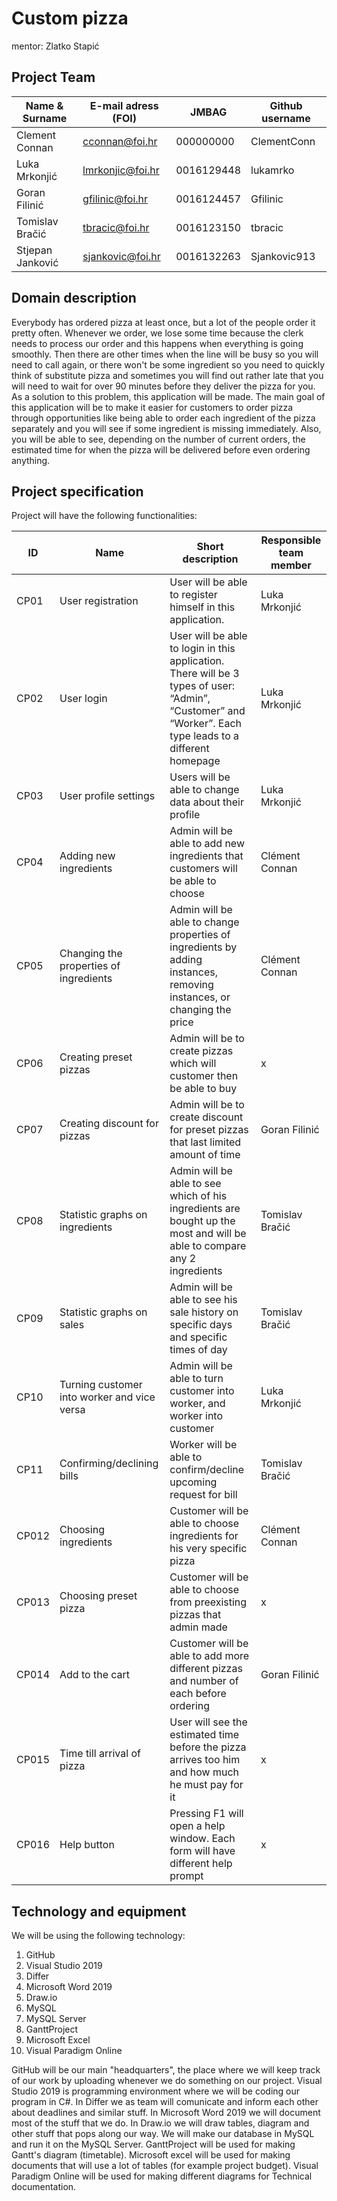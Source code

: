 # Custom pizza

mentor: Zlatko Stapić

## Project Team

Name & Surname | E-mail adress (FOI) | JMBAG | Github username
------------  | ------------------- | ----- | ---------------------
Clement Connan | cconnan@foi.hr | 000000000 | ClementConn
Luka Mrkonjić | lmrkonjic@foi.hr | 0016129448 | lukamrko
Goran Filinić | gfilinic@foi.hr | 0016124457 | Gfilinic
Tomislav Bračić | tbracic@foi.hr | 0016123150 | tbracic
Stjepan Janković | sjankovic@foi.hr | 0016132263 | Sjankovic913

## Domain description
Everybody has ordered pizza at least once, but a lot of the people order it pretty often. Whenever we order, we lose some time because the clerk needs to process our order and this happens when everything is going smoothly. Then there are other times when the line will be busy so you will need to call again, or there won't be some ingredient so you need to quickly think of substitute pizza and sometimes you will find out rather late that you will need to wait for over 90 minutes before they deliver the pizza for you. As a solution to this problem, this application will be made. The main goal of this application will be to make it easier for customers to order pizza through opportunities like being able to order each ingredient of the pizza separately and you will see if some ingredient is missing immediately. Also, you will be able to see, depending on the number of current orders, the estimated time for when the pizza will be delivered before even ordering anything.

## Project specification
Project will have the following functionalities:

ID | Name | Short description | Responsible team member
------ | ----- | ----------- | -------------------
CP01 | User registration| User will be able to register himself in this application. | Luka Mrkonjić
CP02 | User login| User will be able to login in this application. There will be 3 types of user: “Admin”, “Customer” and “Worker”. Each type leads to a different homepage   | Luka Mrkonjić
CP03 | User profile settings| Users will be able to change data about their profile | Luka Mrkonjić
CP04 | Adding new ingredients| Admin will be able to add new ingredients that customers will be able to choose | Clément Connan
CP05 | Changing the properties of ingredients| Admin will be able to change properties of ingredients by adding instances, removing instances, or changing the price   | Clément Connan
CP06 | Creating preset pizzas| Admin will be to create pizzas which will customer then be able to buy | x
CP07 | Creating discount for pizzas| Admin will be to create discount for preset pizzas that last limited amount of time | Goran Filinić
CP08 | Statistic graphs on ingredients| Admin will be able to see which of his ingredients are bought up the most and will be able to compare any 2 ingredients | Tomislav Bračić
CP09 | Statistic graphs on sales| Admin will be able to see his sale history on specific days and specific times of day | Tomislav Bračić
CP10 | Turning customer into worker and vice versa| Admin will be able to turn customer into worker, and worker into customer | Luka Mrkonjić
CP11 | Confirming/declining bills| Worker will be able to confirm/decline upcoming request for bill | Tomislav Bračić
CP012 | Choosing ingredients| Customer will be able to choose ingredients for his very specific pizza | Clément Connan
CP013 | Choosing preset pizza| Customer will be able to choose from preexisting pizzas that admin made | x
CP014 | Add to the cart | Customer will be able to add more different pizzas and number of each before ordering| Goran Filinić
CP015 | Time till arrival of pizza| User will see the estimated time before the pizza arrives too him and how much he must pay for it | x
CP016 | Help button| Pressing F1 will open a help window. Each form will have different help prompt | x


## Technology and equipment
We will be using the following technology:

1.  GitHub
2.  Visual Studio 2019
3.  Differ
4.  Microsoft Word 2019
5.  Draw.io
6.  MySQL
7.  MySQL Server
8.  GanttProject
9.  Microsoft Excel
10. Visual Paradigm Online

GitHub will be our main "headquarters", the place where we will keep track of our work by uploading whenever we do something on our project. Visual Studio 2019 is programming environment where we will be coding our program in C#. In Differ we as team will comunicate and inform each other about deadlines and similar stuff. In Microsoft Word 2019 we will document most of the stuff that we do. In Draw.io we will draw tables, diagram and other stuff that pops along our way. We will make our database in MySQL and run it on the MySQL Server. GanttProject will be used for making Gantt's diagram (timetable). Microsoft excel will be used for making documents that will use a lot of tables (for example project budget). Visual Paradigm Online will be used for making different diagrams for Technical documentation.
